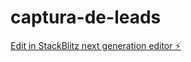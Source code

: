# captura-de-leads

[Edit in StackBlitz next generation editor ⚡️](https://stackblitz.com/~/github.com/Johnnildo91/captura-de-leads)